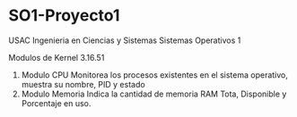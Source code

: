 # SO1-Proyecto1
USAC
Ingenieria en Ciencias y Sistemas
Sistemas Operativos 1

Modulos de Kernel 3.16.51

1) Modulo CPU
  Monitorea los procesos existentes en el sistema operativo, muestra su nombre, PID y estado
2) Modulo Memoria
  Indica la cantidad de memoria RAM Tota, Disponible y Porcentaje en uso.
